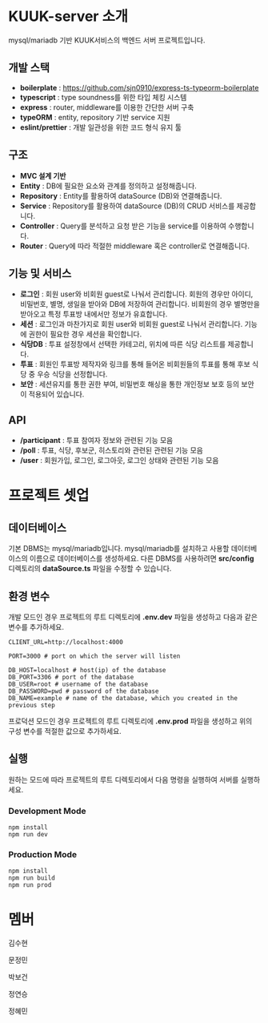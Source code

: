 # KUUK-server 소개

mysql/mariadb 기반 KUUK서비스의 백엔드 서버 프로젝트입니다.

## 개발 스택

- **boilerplate** : https://github.com/sjn0910/express-ts-typeorm-boilerplate
- **typescript** : type soundness를 위한 타입 체킹 시스템
- **express** : router, middleware를 이용한 간단한 서버 구축
- **typeORM** : entity, repository 기반 service 지원
- **eslint/prettier** : 개발 일관성을 위한 코드 형식 유지 툴

## 구조

- **MVC 설계 기반**
- **Entity** : DB에 필요한 요소와 관계를 정의하고 설정해줍니다.
- **Repository** : Entity를 활용하여 dataSource (DB)와 연결해줍니다.
- **Service** : Repository를 활용하여 dataSource (DB)의 CRUD 서비스를 제공합니다.
- **Controller** : Query를 분석하고 요청 받은 기능을 service를 이용하여 수행합니다.
- **Router** : Query에 따라 적절한 middleware 혹은 controller로 연결해줍니다.

## 기능 및 서비스

- **로그인** : 회원 user와 비회원 guest로 나눠서 관리합니다. 회원의 경우만 아이디, 비밀번호, 별명, 생일을 받아와 DB에 저장하여 관리합니다. 비회원의 경우 별명만을 받아오고 특정 투표방 내에서만 정보가 유효합니다.
- **세션** : 로그인과 마찬가지로 회원 user와 비회원 guest로 나눠서 관리합니다. 기능에 권한이 필요한 경우 세션을 확인합니다.
- **식당DB** : 투표 설정창에서 선택한 카테고리, 위치에 따른 식당 리스트를 제공합니다.
- **투표** : 회원인 투표방 제작자와 링크를 통해 들어온 비회원들의 투표를 통해 후보 식당 중 우승 식당을 선정합니다.
- **보안** : 세션유지를 통한 권한 부여, 비밀번호 해싱을 통한 개인정보 보호 등의 보안이 적용되어 있습니다.

## API

- **/participant** : 투표 참여자 정보와 관련된 기능 모음
- **/poll** : 투표, 식당, 후보군, 히스토리와 관련된 관련된 기능 모음
- **/user** : 회원가입, 로그인, 로그아웃, 로그인 상태와 관련된 기능 모음


# 프로젝트 셋업

## 데이터베이스

기본 DBMS는 mysql/mariadb입니다. mysql/mariadb를 설치하고 사용할 데이터베이스의 이름으로 데이터베이스를 생성하세요. 다른 DBMS를 사용하려면 **src/config** 디렉토리의 **dataSource.ts** 파일을 수정할 수 있습니다.

## 환경 변수

개발 모드인 경우 프로젝트의 루트 디렉토리에 **.env.dev** 파일을 생성하고 다음과 같은 변수를 추가하세요.

```
CLIENT_URL=http://localhost:4000

PORT=3000 # port on which the server will listen

DB_HOST=localhost # host(ip) of the database
DB_PORT=3306 # port of the database
DB_USER=root # username of the database
DB_PASSWORD=pwd # password of the database
DB_NAME=example # name of the database, which you created in the previous step
```

프로덕션 모드인 경우 프로젝트의 루트 디렉토리에 **.env.prod** 파일을 생성하고 위의 구성 변수를 적절한 값으로 추가하세요.

## 실행

원하는 모드에 따라 프로젝트의 루트 디렉토리에서 다음 명령을 실행하여 서버를 실행하세요.

### Development Mode

```
npm install
npm run dev
```

### Production Mode

```
npm install
npm run build
npm run prod
```

# 멤버

김수현 

문정민

박보건

정연승

정혜민
